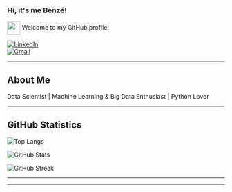 ### Hi, it's me Benzé! 

<img src="https://media.giphy.com/media/hvRJCLFzcasrR4ia7z/giphy.gif" width="30px" align="center"> Welcome to my GitHub profile!

[![LinkedIn](https://img.shields.io/badge/LinkedIn-Profile-blue?style=for-the-badge&logo=linkedin)](https://www.linkedin.com/in/linabenzemma11)  
[![Gmail](https://img.shields.io/badge/Gmail-Envoyer%20un%20mail-red?style=for-the-badge&logo=gmail)](mailto:lina.benzemma@yahoo.com)

---

##  About Me
 Data Scientist |  Machine Learning & Big Data Enthusiast |  Python Lover  

---

##  GitHub Statistics


![Top Langs](https://github-readme-stats.vercel.app/api/top-langs/?username=linabnz&layout=compact&theme=radical)





![GitHub Stats](https://github-readme-stats.vercel.app/api?username=linabnz&show_icons=true&theme=radical)


![GitHub Streak](https://github-readme-streak-stats.herokuapp.com/?user=linabnz&theme=radical)

---
---